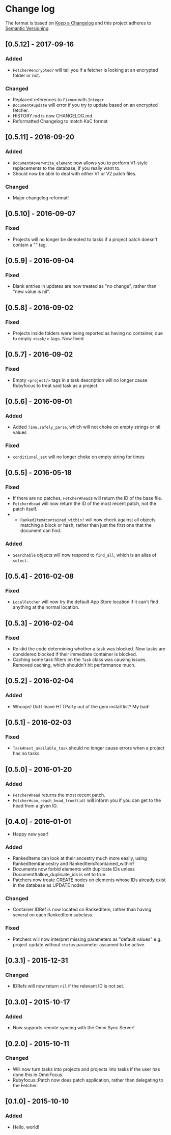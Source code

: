 # Change log

The format is based on [Keep a Changelog](http://keepachangelog.com/) and this project adheres to [Semantic Versioning](http://semver.org/).

## [0.5.12] - 2017-09-16

### Added
* `Fetcher#encrypted?` will tell you if a fetcher is looking at an encrypted folder or not.

### Changed

* Replaced references to `Fixnum` with `Integer`
* `Document#update` will error if you try to update based on an encrypted fetcher.
* HISTORY.md is now CHANGELOG.md
* Reformatted Changelog to match KaC format

## [0.5.11] - 2016-09-20

### Added
* `Document#overwrite_element` now allows you to perform V1-style replacements to the database, if you really want to.
* Should now be able to deal with either V1 or V2 patch files.

### Changed
* Major changelog reformat!

## [0.5.10] - 2016-09-07

### Fixed
* Projects will no longer be demoted to tasks if a project patch doesn't contain a "<project>" tag.

## [0.5.9] - 2016-09-04

### Fixed
* Blank entries in updates are now treated as "no change", rather than "new value is nil".

## [0.5.8] - 2016-09-02

### Fixed
* Projects inside folders were being reported as having no container, due to empty `<task/`> tags. Now fixed.

## [0.5.7] - 2016-09-02

### Fixed
* Empty `<project/>` tags in a task description will no longer cause Rubyfocus to treat said task as a project.

## [0.5.6] - 2016-09-01

### Added
* Added `Time.safely_parse`, which will not choke on empty strings or nil values

### Fixed
* `conditional_set` will no longer choke on empty string for times

## [0.5.5] - 2016-05-18

### Fixed

* If there are no patches, `Fetcher#head`s will return the ID of the base file.
* `Fetcher#head` will now return the ID of the most recent patch, not the patch itself.
* * `RankedItem#contained_within?` will now check against all objects matching a block or hash, rather than just the first one that the document can find.

### Added
* `Searchable` objects will now respond to `find_all`, which is an alias of `select`.

## [0.5.4] - 2016-02-08

### Fixed
* `LocalFetcher` will now try the default App Store location if it can't find anything at the normal location.

## [0.5.3] - 2016-02-04

### Fixed
* Re-did the code determining whether a task was blocked. Now tasks are considered blocked if their immediate container is blocked.
* Caching some task filters on the `Task` class was causing issues. Removed caching, which shouldn't hit performance much.

## [0.5.2] - 2016-02-04

### Added
* Whoops! Did I leave HTTParty out of the gem install list? My bad!

## [0.5.1] - 2016-02-03

### Fixed
* `Task#next_available_task` should no longer cause errors when a project has no tasks.

## [0.5.0] - 2016-01-20

### Added
* `Fetcher#head` returns the most recent patch.
* `Fetcher#can_reach_head_from?(id)` will inform you if you can get to the head from a given ID. 

## [0.4.0] - 2016-01-01

* Happy new year!

### Added
* RankedItems can look at their ancestry much more easily, using RankedItem#ancestry and RankedItem#contained_within?
* Documents now forbid elements with duplicate IDs unless Document#allow_duplicate_ids is set to true.
* Patchers now treate CREATE nodes on elements whose IDs already exist in the database as UPDATE nodes

### Changed
* Container IDRef is now located on RankedItem, rather than having several on each RankedItem subclass.

### Fixed
* Patchers will now interpret missing parameters as "default values" e.g. project update without `status` parameter assumed to be active.

## [0.3.1] - 2015-12-31

### Changed
* IDRefs will now return `nil` if the relevant ID is not set.

## [0.3.0] - 2015-10-17

### Added
* Now supports remote syncing with the Omni Sync Server!

## [0.2.0] - 2015-10-11

### Changed
* Will now turn tasks into projects and projects into tasks if the user has done this in OmniFocus.
* Rubyfocus::Patch now does patch application, rather than delegating to the Fetcher.

## [0.1.0] - 2015-10-10

### Added
* Hello, world!
